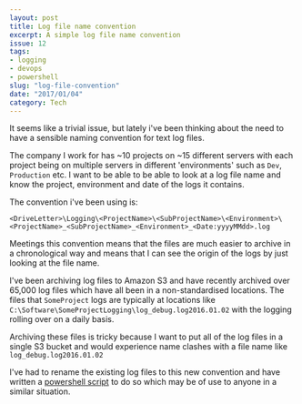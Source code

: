 ```yaml
---
layout: post
title: Log file name convention
excerpt: A simple log file name convention
issue: 12
tags: 
- logging
- devops
- powershell
slug: "log-file-convention"
date: "2017/01/04"
category: Tech
---
```



It seems like a trivial issue, but lately i've been thinking about the need to have a sensible naming convention for text log files.


The company I work for has ~10 projects on ~15 different servers with each project being on multiple servers in different 'environments' such as `Dev`, `Production` etc.
I want to be able to be able to look at a log file name and know the project, environment and date of the logs it contains. 


The convention i've been using is:

`<DriveLetter>\Logging\<ProjectName>\<SubProjectName>\<Environment>\<ProjectName>_<SubProjectName>_<Environment>_<Date:yyyyMMdd>.log`


Meetings this convention means that the files are much easier to archive in a chronological way and means that I can see the origin of the logs by just looking at the file name.


I've been archiving log files to Amazon S3 and have recently archived over 65,000 log files which have all been in a non-standardised locations.
The files that `SomeProject` logs are typically at locations like `C:\Software\SomeProjectLogging\log_debug.log2016.01.02` with the logging rolling over on a daily basis.

Archiving these files is tricky because I want to put all of the log files in a single S3 bucket and would experience name clashes with a file name like `log_debug.log2016.01.02`


I've had to rename the existing log files to this new convention and have written a [powershell script](https://gist.github.com/CBurbidge/43c4a852f8caabb7e2e5da6cb4280bba) to do so which may be of use to anyone in a similar situation.